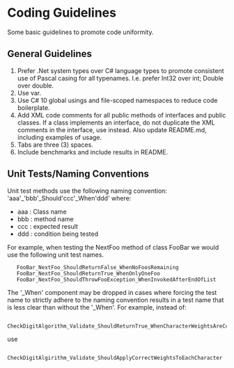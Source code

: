 # Coding Guidelines

Some basic guidelines to promote code uniformity.

## General Guidelines

1. Prefer .Net system types over C# language types to promote consistent use of 
   Pascal casing for all typenames. I.e. prefer Int32 over int; Double over double.
2. Use var.
3. Use C# 10 global usings and file-scoped namespaces to reduce code boilerplate.
4. Add XML code comments for all public methods of interfaces and public classes.
   If a class implements an interface, do not duplicate the XML comments in the
   interface, use <inheritdoc/> instead. Also update README.md, including examples 
   of usage.
5. Tabs are three (3) spaces.
6. Include benchmarks and include results in README.

## Unit Tests/Naming Conventions

Unit test methods use the following naming convention: 'aaa'_'bbb'_Should'ccc'_When'ddd' where:

* aaa : Class name
* bbb : method name
* ccc : expected result
* ddd : condition being tested

For example, when testing the NextFoo method of class FooBar we would use the following
unit test names.

```
   FooBar_NextFoo_ShouldReturnFalse_WhenNoFoosRemaining
   FooBar_NextFoo_ShouldReturnTrue_WhenOnlyOneFoo
   FooBar_NextFoo_ShouldThrowFooException_WhenInvokedAfterEndOfList
```

The '_When' component may be dropped in cases where forcing the test name to strictly
adhere to the naming convention results in a test name that is less clear than without
the '_When'. For example, instead of:

```
	CheckDigitAlgorithm_Validate_ShouldReturnTrue_WhenCharacterWeightsAreCorrectlyApplied
```

use

```
	CheckDigitAlgirithm_Validate_ShouldApplyCorrectWeightsToEachCharacter
```